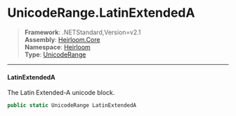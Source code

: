 # UnicodeRange.LatinExtendedA

> **Framework**: .NETStandard,Version=v2.1  
> **Assembly**: [Heirloom.Core][0]  
> **Namespace**: [Heirloom][0]  
> **Type**: [UnicodeRange][1]

--------------------------------------------------------------------------------

#### LatinExtendedA

The Latin Extended-A unicode block.

```cs
public static UnicodeRange LatinExtendedA
```

[0]: ../Heirloom.Core.md
[1]: Heirloom.UnicodeRange.md
